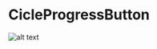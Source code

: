 # CicleProgressButton
![alt text](https://api.monosnap.com/rpc/file/download?id=VLdtYwYsBaMUEWpv0O5S4ugqZfIwl9)
